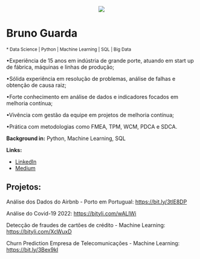 <p align="center">
  <img src="Vector.jpg" >
</p>

# Bruno Guarda
<sub>* Data Science | Python | Machine Learning | SQL | Big Data</sub>

•Experiência de 15 anos em indústria de grande porte, atuando em start up de fábrica, máquinas e linhas de produção;

•Sólida experiência em resolução de problemas, análise de falhas e obtenção de causa raiz;

•Forte conhecimento em análise de dados e indicadores focados em melhoria contínua;

•Vivência com gestão da equipe em projetos de melhoria contínua;

•Prática com metodologias como FMEA, TPM, WCM, PDCA e SDCA.

**Background in:** Python, Machine Learning, SQL

**Links:**
* [LinkedIn](https://www.linkedin.com/in/bruno-guarda)
* [Medium](https://medium.com/@bsguarda)


## Projetos:

Análise dos Dados do Airbnb - Porto em Portugual:  https://bit.ly/3tlE8DP

Análise do Covid-19 2022: https://bityli.com/wALlWi

Detecção de fraudes de cartões de crédito - Machine Learning: https://bityli.com/XcWuxD

Churn Prediction Empresa de Telecomunicações - Machine Learning: https://bit.ly/3Bex9kI

